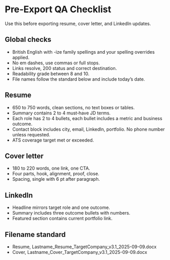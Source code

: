 # Pre‑Export QA Checklist

Use this before exporting resume, cover letter, and LinkedIn updates.

## Global checks
- British English with -ize family spellings and your spelling overrides applied.
- No em dashes, use commas or full stops.
- Links resolve, 200 status and correct destination.
- Readability grade between 8 and 10.
- File names follow the standard below and include today’s date.

## Resume
- 650 to 750 words, clean sections, no text boxes or tables.
- Summary contains 2 to 4 must‑have JD terms.
- Each role has 2 to 4 bullets, each bullet includes a metric and business outcome.
- Contact block includes city, email, LinkedIn, portfolio. No phone number unless requested.
- ATS coverage target met or exceeded.

## Cover letter
- 180 to 220 words, one link, one CTA.
- Four parts, hook, alignment, proof, close.
- Spacing, single with 6 pt after paragraph.

## LinkedIn
- Headline mirrors target role and one outcome.
- Summary includes three outcome bullets with numbers.
- Featured section contains current portfolio link.

## Filename standard
- Resume, Lastname_Resume_TargetCompany_v3.1_2025-09-09.docx
- Cover, Lastname_Cover_TargetCompany_v3.1_2025-09-09.docx
